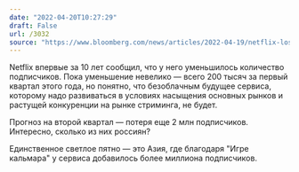 ```yaml
---
date: "2022-04-20T10:27:29"
draft: False
url: /3032
source: "https://www.bloomberg.com/news/articles/2022-04-19/netflix-loses-200-000-customers-its-first-decline-in-a-decade"
---
```


Netflix впервые за 10 лет сообщил, что у него уменьшилось количество подписчиков. Пока уменьшение невелико — всего 200 тысяч за первый квартал этого года, но понятно, что безоблачным будущее сервиса, которому надо развиваться в условиях насыщения основных рынков и растущей конкуренции на рынке стриминга, не будет.

Прогноз на второй квартал — потеря еще 2 млн подписчиков. Интересно, сколько из них россиян?

Единственное светлое пятно — это Азия, где благодаря "Игре кальмара" у сервиса добавилось более миллиона подписчиков.
